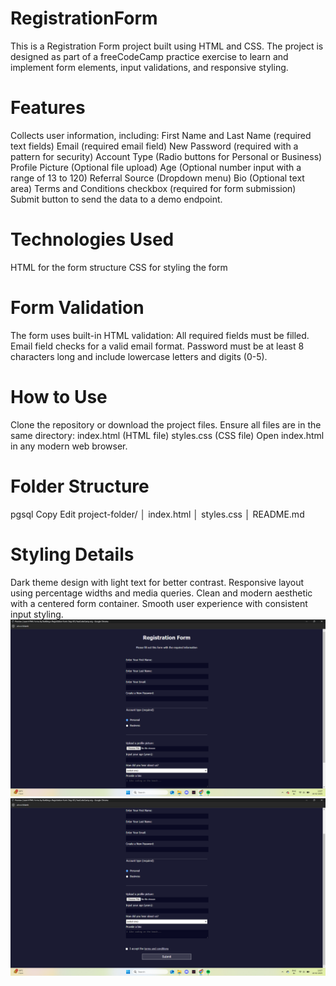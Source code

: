 # RegistrationForm
This is a Registration Form project built using HTML and CSS. The project is designed as part of a freeCodeCamp practice exercise to learn and implement form elements, input validations, and responsive styling.

# Features
Collects user information, including:
First Name and Last Name (required text fields)
Email (required email field)
New Password (required with a pattern for security)
Account Type (Radio buttons for Personal or Business)
Profile Picture (Optional file upload)
Age (Optional number input with a range of 13 to 120)
Referral Source (Dropdown menu)
Bio (Optional text area)
Terms and Conditions checkbox (required for form submission)
Submit button to send the data to a demo endpoint.
# Technologies Used
HTML for the form structure
CSS for styling the form
# Form Validation
The form uses built-in HTML validation:
All required fields must be filled.
Email field checks for a valid email format.
Password must be at least 8 characters long and include lowercase letters and digits (0-5).
# How to Use
Clone the repository or download the project files.
Ensure all files are in the same directory:
index.html (HTML file)
styles.css (CSS file)
Open index.html in any modern web browser.
# Folder Structure
pgsql
Copy
Edit
project-folder/
│   index.html
│   styles.css
│   README.md
# Styling Details
Dark theme design with light text for better contrast.
Responsive layout using percentage widths and media queries.
Clean and modern aesthetic with a centered form container.
Smooth user experience with consistent input styling.
![Screenshot](./images/Screenshot%20(78).png)
![Screenshot](./images/Screenshot%20(79).png)
